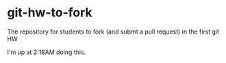 git-hw-to-fork
==============

The repository for students to fork (and submt a pull request) in the first git HW

I'm up at 2:18AM doing this.
